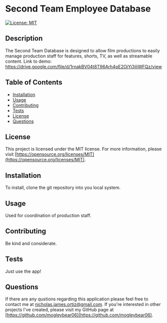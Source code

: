 # Second Team Employee Database 
  
  [![License: MIT](https://img.shields.io/badge/License-MIT-yellow.svg)](https://opensource.org/licenses/MIT)
  
  ## Description
  The Second Team Database is designed to allow film productions to easily manage production staff for features, shorts, TV, as well as streamable content.
  Link to demo: https://drive.google.com/file/d/1rnakBV04t8T96Arh4pE2OjYi3jIiWFQz/view
  ## Table of Contents
  - [Installation](#installation)
  - [Usage](#usage)
  - [Contributing](#contributing)
  - [Tests](#tests)
  - [License](#license)
  - [Questions](#questions)

  ## License
  This project is licensed under the MIT license. For more information, please visit [https://opensource.org/licenses/MIT](https://opensource.org/licenses/MIT).

  ## Installation
  To install, clone the git repository into you local system.
 
  
  ## Usage
  Used for coordination of production staff.
  
  ## Contributing
  Be kind and considerate.
  
  ## Tests
  Just use the app!

  ## Questions
  If there are any qustions regarding this application please feel free to contact me at
  [nicholas.james.ortiz@gmail.com](mailto:nicholas.james.ortiz@gmail.com). If you're interested in other projects I've created,
  please visit my GitHub page at [https://github.com/mogleybear06](https://github.com/mogleybear06).
